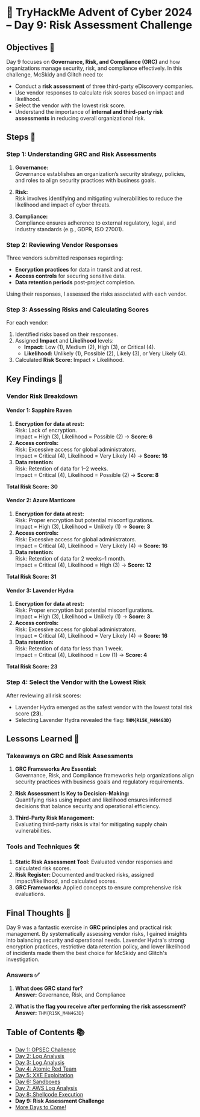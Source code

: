 # 🎄 TryHackMe Advent of Cyber 2024 – Day 9: Risk Assessment Challenge

## Objectives 🎯

Day 9 focuses on **Governance, Risk, and Compliance (GRC)** and how organizations manage security, risk, and compliance effectively. In this challenge, McSkidy and Glitch need to:
- Conduct a **risk assessment** of three third-party eDiscovery companies.
- Use vendor responses to calculate risk scores based on impact and likelihood.
- Select the vendor with the lowest risk score.
- Understand the importance of **internal and third-party risk assessments** in reducing overall organizational risk.

## Steps 🚀

### **Step 1: Understanding GRC and Risk Assessments**
1. **Governance:**  
   Governance establishes an organization’s security strategy, policies, and roles to align security practices with business goals.

2. **Risk:**  
   Risk involves identifying and mitigating vulnerabilities to reduce the likelihood and impact of cyber threats.

3. **Compliance:**  
   Compliance ensures adherence to external regulatory, legal, and industry standards (e.g., GDPR, ISO 27001).

### **Step 2: Reviewing Vendor Responses**
Three vendors submitted responses regarding:
- **Encryption practices** for data in transit and at rest.
- **Access controls** for securing sensitive data.
- **Data retention periods** post-project completion.

Using their responses, I assessed the risks associated with each vendor.

### **Step 3: Assessing Risks and Calculating Scores**
For each vendor:
1. Identified risks based on their responses.
2. Assigned **Impact** and **Likelihood** levels:
   - **Impact:** Low (1), Medium (2), High (3), or Critical (4).
   - **Likelihood:** Unlikely (1), Possible (2), Likely (3), or Very Likely (4).
3. Calculated **Risk Score:** Impact × Likelihood.

## Key Findings 🔑

### **Vendor Risk Breakdown**

#### **Vendor 1: Sapphire Raven**
1. **Encryption for data at rest:**  
   Risk: Lack of encryption.  
   Impact = High (3), Likelihood = Possible (2) → **Score: 6**  
2. **Access controls:**  
   Risk: Excessive access for global administrators.  
   Impact = Critical (4), Likelihood = Very Likely (4) → **Score: 16**  
3. **Data retention:**  
   Risk: Retention of data for 1–2 weeks.  
   Impact = Critical (4), Likelihood = Possible (2) → **Score: 8**  

**Total Risk Score:** **30**

#### **Vendor 2: Azure Manticore**
1. **Encryption for data at rest:**  
   Risk: Proper encryption but potential misconfigurations.  
   Impact = High (3), Likelihood = Unlikely (1) → **Score: 3**  
2. **Access controls:**  
   Risk: Excessive access for global administrators.  
   Impact = Critical (4), Likelihood = Very Likely (4) → **Score: 16**  
3. **Data retention:**  
   Risk: Retention of data for 2 weeks–1 month.  
   Impact = Critical (4), Likelihood = High (3) → **Score: 12**  

**Total Risk Score:** **31**

#### **Vendor 3: Lavender Hydra**
1. **Encryption for data at rest:**  
   Risk: Proper encryption but potential misconfigurations.  
   Impact = High (3), Likelihood = Unlikely (1) → **Score: 3**  
2. **Access controls:**  
   Risk: Excessive access for global administrators.  
   Impact = Critical (4), Likelihood = Very Likely (4) → **Score: 16**  
3. **Data retention:**  
   Risk: Retention of data for less than 1 week.  
   Impact = Critical (4), Likelihood = Low (1) → **Score: 4**  

**Total Risk Score:** **23**

### **Step 4: Select the Vendor with the Lowest Risk**

After reviewing all risk scores:
- Lavender Hydra emerged as the safest vendor with the lowest total risk score (**23**).
- Selecting Lavender Hydra revealed the flag: **`THM{R15K_M4N4G3D}`**

## Lessons Learned 🌟

### Takeaways on GRC and Risk Assessments
1. **GRC Frameworks Are Essential:**  
   Governance, Risk, and Compliance frameworks help organizations align security practices with business goals and regulatory requirements.

2. **Risk Assessment Is Key to Decision-Making:**  
   Quantifying risks using impact and likelihood ensures informed decisions that balance security and operational efficiency.

3. **Third-Party Risk Management:**  
   Evaluating third-party risks is vital for mitigating supply chain vulnerabilities.

### Tools and Techniques 🛠️
1. **Static Risk Assessment Tool:** Evaluated vendor responses and calculated risk scores.  
2. **Risk Register:** Documented and tracked risks, assigned impact/likelihood, and calculated scores.  
3. **GRC Frameworks:** Applied concepts to ensure comprehensive risk evaluations.

## Final Thoughts 🎁

Day 9 was a fantastic exercise in **GRC principles** and practical risk management. By systematically assessing vendor risks, I gained insights into balancing security and operational needs. Lavender Hydra's strong encryption practices, restrictive data retention policy, and lower likelihood of incidents made them the best choice for McSkidy and Glitch's investigation.

### Answers ✅
1. **What does GRC stand for?**  
   **Answer:** Governance, Risk, and Compliance  

2. **What is the flag you receive after performing the risk assessment?**  
   **Answer:** `THM{R15K_M4N4G3D}`

## Table of Contents 📚

- [Day 1: OPSEC Challenge](day1.md)  
- [Day 2: Log Analysis](day2.md)  
- [Day 3: Log Analysis](day3.md)  
- [Day 4: Atomic Red Team](day4.md)  
- [Day 5: XXE Exploitation](day5.md)  
- [Day 6: Sandboxes](day6.md)  
- [Day 7: AWS Log Analysis](day7.md)  
- [Day 8: Shellcode Execution](day8.md)  
- **Day 9: Risk Assessment Challenge**
- [More Days to Come!](README.md)
